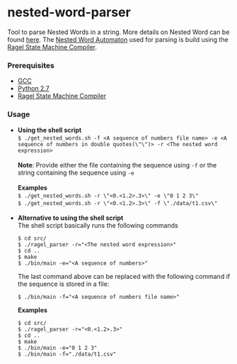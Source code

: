 # nested-word-parser
Tool to parse Nested Words in a string. More details on Nested Word can be found <a href="https://en.wikipedia.org/wiki/Nested_word" target="_blank">here</a>. The <a href="https://en.wikipedia.org/wiki/Nested_word#Nested_word_automaton" target="_blank">Nested Word Automaton</a> used for parsing is build using the <a href="http://www.colm.net/open-source/ragel/">Ragel State Machine Compiler</a>.
<br>
### Prerequisites
  * <a href="https://gcc.gnu.org/install/binaries.html">GCC</a>
  * <a href="https://www.python.org/downloads/">Python 2.7</a>
  * <a href="http://www.colm.net/open-source/ragel/">Ragel State Machine Compiler</a>

### Usage 
* **Using the shell script** <br>
     `$ ./get_nested_words.sh -f <A sequence of numbers file name> -e <A sequence of numbers in double quotes(\"\")> -r <The nested word expression> `
     <br><br>
     **Note**: Provide either the file containing the sequence using `-f` or the string containing the sequence using `-e`
     <br><br>
     **Examples** <br>
    `$ ./get_nested_words.sh -r \"<0.<1.2>.3>\" -e \"0 1 2 3\"` <br>
    `$ ./get_nested_words.sh -r \"<0.<1.2>.3>\" -f \"./data/t1.csv\"` <br>
    <br>
* **Alternative to using the shell script** <br>
    The shell script basically runs the following commands<br>
    ```
    $ cd src/
    $ ./ragel_parser -r="<The nested word expression>"
    $ cd ..
    $ make
    $ ./bin/main -e="<A sequence of numbers>"
    ```
    The last command above can be replaced with the following command if the sequence is stored in a file:
    ```
    $ ./bin/main -f="<A sequence of numbers file name>"
    ```
    **Examples** <br>
    ```
    $ cd src/
    $ ./ragel_parser -r="<0.<1.2>.3>"
    $ cd ..
    $ make
    $ ./bin/main -e="0 1 2 3"
    $ ./bin/main -f="./data/t1.csv"
    ```
